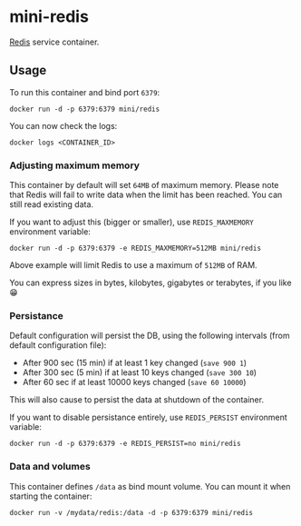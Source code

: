 # mini-redis

[Redis](http://redis.io/) service container.

## Usage

To run this container and bind port `6379`:

```
docker run -d -p 6379:6379 mini/redis
```

You can now check the logs:

```
docker logs <CONTAINER_ID>
```

### Adjusting maximum memory

This container by default will set `64MB` of maximum memory. Please note that
Redis will fail to write data when the limit has been reached. You can still
read existing data.

If you want to adjust this (bigger or smaller), use `REDIS_MAXMEMORY`
environment variable:

```
docker run -d -p 6379:6379 -e REDIS_MAXMEMORY=512MB mini/redis
```

Above example will limit Redis to use a maximum of `512MB` of RAM.

You can express sizes in bytes, kilobytes, gigabytes or terabytes, if you
like :grin:

### Persistance

Default configuration will persist the DB, using the following intervals
(from default configuration file):

- After 900 sec (15 min) if at least 1 key changed (`save 900 1`)
- After 300 sec (5 min) if at least 10 keys changed (`save 300 10`)
- After 60 sec if at least 10000 keys changed (`save 60 10000`)

This will also cause to persist the data at shutdown of the container.

If you want to disable persistance entirely, use `REDIS_PERSIST` environment
variable:

```
docker run -d -p 6379:6379 -e REDIS_PERSIST=no mini/redis
```

### Data and volumes

This container defines `/data` as bind mount volume. You can mount it when
starting the container:

```
docker run -v /mydata/redis:/data -d -p 6379:6379 mini/redis
```
